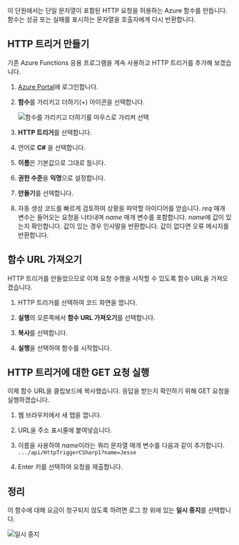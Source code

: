 이 단원에서는 단일 문자열이 포함된 HTTP 요청을 허용하는 Azure 함수를 만듭니다. 함수는 성공 또는 실패를 표시하는 문자열을 호출자에게 다시 반환합니다.

## <a name="create-an-http-trigger"></a>HTTP 트리거 만들기

기존 Azure Functions 응용 프로그램을 계속 사용하고 HTTP 트리거를 추가해 보겠습니다.

1. [Azure Portal](https://portal.azure.com?azure-portal=true)에 로그인합니다.

1. **함수**를 가리키고 더하기(+) 아이콘을 선택합니다.

    ![함수를 가리키고 더하기를 마우스로 가리켜 선택](../media-drafts/4-hover-function.png)

1. **HTTP 트리거**를 선택합니다.

1. 언어로 **C#** 을 선택합니다. 

1. **이름**은 기본값으로 그대로 둡니다.

1. **권한 수준**을 **익명**으로 설정합니다.

1. **만들기**를 선택합니다.

1. 자동 생성 코드를 빠르게 검토하여 상황을 파악할 아이디어를 얻습니다. *req* 매개 변수는 들어오는 요청을 나타내며 *name* 매개 변수를 포함합니다. *name*에 값이 있는지 확인합니다. 값이 있는 경우 인사말을 반환합니다. 값이 없다면 오류 메시지를 반환합니다.

## <a name="get-your-function-url"></a>함수 URL 가져오기

HTTP 트리거를 만들었으므로 이제 요청 수행을 시작할 수 있도록 함수 URL을 가져오겠습니다.

1. HTTP 트리거를 선택하여 코드 화면을 엽니다.

1. **실행**의 오른쪽에서 **함수 URL 가져오기**를 선택합니다.

1. **복사**를 선택합니다.

1. **실행**을 선택하여 함수를 시작합니다.

## <a name="issue-a-get-request-to-your-http-trigger"></a>HTTP 트리거에 대한 GET 요청 실행

이제 함수 URL을 클립보드에 복사했습니다. 응답을 받는지 확인하기 위해 GET 요청을 실행하겠습니다.

1. 웹 브라우저에서 새 탭을 엽니다.

1. URL을 주소 표시줄에 붙여넣습니다.

1. 이름을 사용하여 *name*이라는 쿼리 문자열 매개 변수를 다음과 같이 추가합니다. `.../api/HttpTriggerCSharp1?name=Jesse`

1. Enter 키를 선택하여 요청을 제출합니다.

## <a name="clean-up"></a>정리

이 함수에 대해 요금이 청구되지 않도록 하려면 로그 창 위에 있는 **일시 중지**를 선택합니다.

![일시 중지](../media-drafts/4-pause-timer.png)